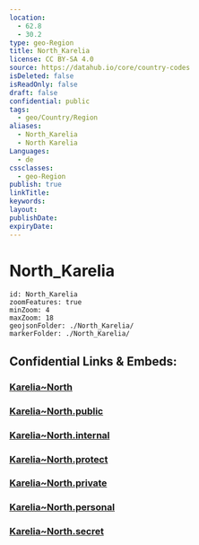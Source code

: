 ```yaml
---
location:
  - 62.8
  - 30.2
type: geo-Region
title: North_Karelia
license: CC BY-SA 4.0
source: https://datahub.io/core/country-codes
isDeleted: false
isReadOnly: false
draft: false
confidential: public
tags:
  - geo/Country/Region
aliases:
  - North_Karelia
  - North Karelia
Languages:
  - de
cssclasses:
  - geo-Region
publish: true
linkTitle:
keywords:
layout:
publishDate:
expiryDate:
---
```


# North_Karelia

```leaflet
id: North_Karelia
zoomFeatures: true 
minZoom: 4 
maxZoom: 18
geojsonFolder: ./North_Karelia/
markerFolder: ./North_Karelia/
```


## Confidential Links & Embeds: 

### [Karelia~North](/_Standards/Earth/Continent/Europe/Europe~North/Finland/Provinces~Finland/Eastern_Finland/counties~Eastern_Finland/Karelia~North.md) 

### [Karelia~North.public](/_public/Earth/Continent/Europe/Europe~North/Finland/Provinces~Finland/Eastern_Finland/counties~Eastern_Finland/Karelia~North.public.md) 

### [Karelia~North.internal](/_internal/Earth/Continent/Europe/Europe~North/Finland/Provinces~Finland/Eastern_Finland/counties~Eastern_Finland/Karelia~North.internal.md) 

### [Karelia~North.protect](/_protect/Earth/Continent/Europe/Europe~North/Finland/Provinces~Finland/Eastern_Finland/counties~Eastern_Finland/Karelia~North.protect.md) 

### [Karelia~North.private](/_private/Earth/Continent/Europe/Europe~North/Finland/Provinces~Finland/Eastern_Finland/counties~Eastern_Finland/Karelia~North.private.md) 

### [Karelia~North.personal](/_personal/Earth/Continent/Europe/Europe~North/Finland/Provinces~Finland/Eastern_Finland/counties~Eastern_Finland/Karelia~North.personal.md) 

### [Karelia~North.secret](/_secret/Earth/Continent/Europe/Europe~North/Finland/Provinces~Finland/Eastern_Finland/counties~Eastern_Finland/Karelia~North.secret.md)


